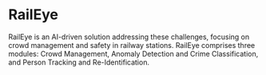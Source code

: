 # RailEye
RailEye is an AI-driven solution addressing these challenges, focusing on crowd management and safety in railway stations.  RailEye comprises three modules: Crowd Management, Anomaly Detection and Crime Classification, and Person Tracking and Re-Identification. 
